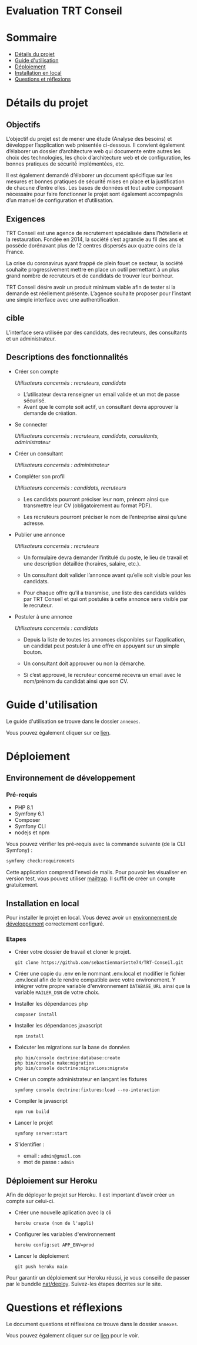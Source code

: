 # Evaluation TRT Conseil

# Sommaire

* [Détails du projet](#détails-du-projet)
* [Guide d'utilisation](#guide-dutilisation)
* [Déploiement](#déploiement)
* [Installation en local](#installation-en-local)
* [Questions et réflexions](#questions-et-réflexions)

# Détails du projet

## Objectifs

L’objectif du projet est de mener une étude (Analyse des besoins) et développer l’application web présentée ci-dessous.
Il convient également d’élaborer un dossier d’architecture web qui documente entre autres les choix des technologies,
les choix d’architecture web et de configuration, les bonnes pratiques de sécurité́ implémentées, etc.

Il est également demandé d’élaborer un document spécifique sur les mesures et bonnes pratiques de sécurité́ mises en
place et la justification de chacune d’entre elles. Les bases de données et tout autre composant nécessaire pour faire
fonctionner le projet sont également accompagnés d’un manuel de configuration et d’utilisation.

## Exigences

TRT Conseil est une agence de recrutement spécialisée dans l’hôtellerie et la restauration. Fondée en 2014, la société s’est agrandie au fil des ans et possède dorénavant plus de 12 centres dispersés aux quatre coins de la France.

La crise du coronavirus ayant frappé de plein fouet ce secteur, la société souhaite progressivement mettre en place un outil permettant à un plus grand nombre de recruteurs et de candidats de trouver leur bonheur.

TRT Conseil désire avoir un produit minimum viable afin de tester si la demande est réellement présente. L’agence souhaite proposer pour l’instant une simple interface avec une authentification.

## cible

L’interface sera utilisée par des candidats, des recruteurs, des consultants et un administrateur.

## Descriptions des fonctionnalités

- Créer son compte

    *Utilisateurs concernés : recruteurs, candidats*

    -  L’utilisateur devra renseigner un email valide et un mot de passe sécurisé.
    - Avant que le compte soit actif, un consultant devra approuver la demande de création.

- Se connecter

    *Utilisateurs concernés : recruteurs, candidats, consultants, administrateur*

- Créer un consultant

    *Utilisateurs concernés : administrateur*

- Compléter son profil

    *Utilisateurs concernés : candidats, recruteurs*

    - Les candidats pourront préciser leur nom, prénom ainsi que transmettre leur CV (obligatoirement au format PDF).

    - Les recruteurs pourront préciser le nom de l’entreprise ainsi qu’une adresse.

- Publier une annonce

    *Utilisateurs concernés : recruteurs*

    - Un formulaire devra demander l’intitulé du poste, le lieu de travail et une description détaillée (horaires, salaire, etc.).

    - Un consultant doit valider l’annonce avant qu’elle soit visible pour les candidats.

    - Pour chaque offre qu’il a transmise, une liste des candidats validés par TRT Conseil et qui ont postulés à cette annonce sera visible par le recruteur.

- Postuler à une annonce

    *Utilisateurs concernés : candidats*

    - Depuis la liste de toutes les annonces disponibles sur l’application, un candidat peut postuler à une offre en appuyant sur un simple bouton.

    - Un consultant doit approuver ou non la démarche.

    - Si c’est approuvé, le recruteur concerné recevra un email avec le nom/prénom du candidat ainsi que son CV.


# Guide d'utilisation

Le guide d'utilisation se trouve dans le dossier ```annexes```.

Vous pouvez également cliquer sur
ce [lien](https://github.com/sebastienmariette74/TRT-Conseil/blob/main/annexes/guide%20d'utilisation.pdf).

# Déploiement

## Environnement de développement

### Pré-requis

* PHP 8.1
* Symfony 6.1
* Composer
* Symfony CLI
* nodejs et npm

Vous pouvez vérifier les pré-requis avec la commande suivante (de la CLI Symfony) :

```bash
symfony check:requirements
```

Cette application comprend l'envoi de mails. Pour pouvoir les visualiser en version test, vous pouvez utiliser [mailtrap](https://mailtrap.io/). Il suffit de créer un compte gratuitement.


## Installation en local

Pour installer le projet en local. Vous devez avoir un [environnement de développement](https://symfony.com/doc/current/setup.html) correctement configuré.

### Etapes

* Créer votre dossier de travail et cloner le projet.
    ```
    git clone https://github.com/sebastienmariette74/TRT-Conseil.git
    ```
* Créer une copie du .env en le nommant .env.local et modifier le fichier .env.local afin de le rendre compatible avec votre environement. Y intégrer votre propre variable d'environnement ```DATABASE_URL``` ainsi que la variable ````MAILER_DSN```` de votre choix.

* Installer les dépendances php
    ```
    composer install
    ```
* Installer les dépendances javascript
    ```
    npm install
    ```
* Exécuter les migrations sur la base de données
    ```
    php bin/console doctrine:database:create
    php bin/console make:migration
    php bin/console doctrine:migrations:migrate
    ```
* Créer un compte administrateur en lançant les fixtures
    ```
    symfony console doctrine:fixtures:load --no-interaction
    ```

* Compiler le javascript
    ```
    npm run build
    ```
* Lancer le projet
    ```
    symfony server:start
    ```
* S'identifier :

    * email : ````admin@gmail.com````
    * mot de passe : ````admin````


## Déploiement sur Heroku

Afin de déployer le projet sur Heroku. Il est important d'avoir créer un compte sur celui-ci.

* Créer une nouvelle aplication avec la cli
    ```
    heroku create (nom de l'appli)
    ```
* Configurer les variables d'environnement
    ```
    heroku config:set APP_ENV=prod
    ```
* Lancer le déploiement
    ```
    git push heroku main
    ```

Pour garantir un déploiement sur Heroku réussi, je vous conseille de passer par le bunddle [nat/deploy](https://packagist.org/packages/nat/deploy). Suivez-les étapes décrites sur le site.

# Questions et réflexions

Le document questions et réflexions ce trouve dans le dossier ```annexes```.

Vous pouvez également cliquer sur
ce [lien](https://github.com/sebastienmariette74/TRT-conseil-heroku/blob/main/annexes/questions%20et%20r%C3%A9flexions.pdf) pour le voir.
